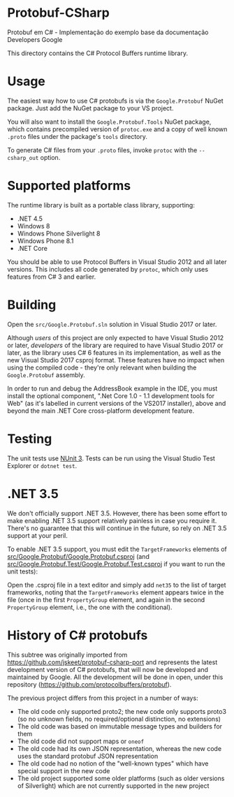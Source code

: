 # Protobuf-CSharp
Protobuf em C# - Implementação do exemplo base da documentação Developers Google

This directory contains the C# Protocol Buffers runtime library.

Usage
=====

The easiest way how to use C# protobufs is via the `Google.Protobuf`
NuGet package. Just add the NuGet package to your VS project.

You will also want to install the `Google.Protobuf.Tools` NuGet package, which
contains precompiled version of `protoc.exe` and a copy of well known `.proto`
files under the package's `tools` directory.

To generate C# files from your `.proto` files, invoke `protoc` with the
`--csharp_out` option.

Supported platforms
===================

The runtime library is built as a portable class library, supporting:

- .NET 4.5
- Windows 8
- Windows Phone Silverlight 8
- Windows Phone 8.1
- .NET Core

You should be able to use Protocol Buffers in Visual Studio 2012 and
all later versions. This includes all code generated by `protoc`,
which only uses features from C# 3 and earlier.

Building
========

Open the `src/Google.Protobuf.sln` solution in Visual Studio 2017 or
later.

Although *users* of this project are only expected to have Visual
Studio 2012 or later, *developers* of the library are required to
have Visual Studio 2017 or later, as the library uses C# 6 features
in its implementation, as well as the new Visual Studio 2017 csproj
format. These features have no impact when using the compiled code -
they're only relevant when building the `Google.Protobuf` assembly.

In order to run and debug the AddressBook example in the IDE, you must
install the optional component, ".Net Core 1.0 - 1.1 development tools
for Web" (as it's labelled in current versions of the VS2017
installer), above and beyond the main .NET Core cross-platform
development feature.

Testing
=======

The unit tests use [NUnit 3](https://github.com/nunit/nunit). Tests can be
run using the Visual Studio Test Explorer or `dotnet test`.

.NET 3.5
========

We don't officially support .NET 3.5. However, there has been some effort
to make enabling .NET 3.5 support relatively painless in case you require it.
There's no guarantee that this will continue in the future, so rely on .NET
3.5 support at your peril.

To enable .NET 3.5 support, you must edit the `TargetFrameworks` elements of
[src/Google.Protobuf/Google.Protobuf.csproj](src/Google.Protobuf/Google.Protobuf.csproj)
(and [src/Google.Protobuf.Test/Google.Protobuf.Test.csproj](src/Google.Protobuf.Test/Google.Protobuf.Test.csproj)
if you want to run the unit tests):

Open the .csproj file in a text editor and simply add `net35` to the list of
target frameworks, noting that the `TargetFrameworks` element appears twice in
the file (once in the first `PropertyGroup` element, and again in the second
`PropertyGroup` element, i.e., the one with the conditional).

History of C# protobufs
=======================

This subtree was originally imported from https://github.com/jskeet/protobuf-csharp-port
and represents the latest development version of C# protobufs, that will now be developed
and maintained by Google. All the development will be done in open, under this repository
(https://github.com/protocolbuffers/protobuf).

The previous project differs from this project in a number of ways:

- The old code only supported proto2; the new code only supports
proto3 (so no unknown fields, no required/optional distinction, no
extensions)
- The old code was based on immutable message types and builders for
them
- The old code did not support maps or `oneof`
- The old code had its own JSON representation, whereas the new code
uses the standard protobuf JSON representation
- The old code had no notion of the "well-known types" which have
special support in the new code
- The old project supported some older platforms (such as older
versions of Silverlight) which are not currently supported in the
new project
